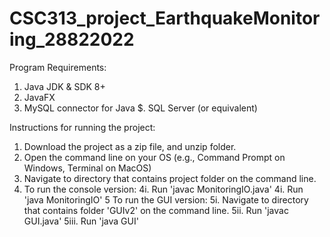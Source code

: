 # CSC313_project_EarthquakeMonitoring_28822022

Program Requirements:
1. Java JDK & SDK 8+
2. JavaFX
3. MySQL connector for Java
$. SQL Server (or equivalent)

Instructions for running the project:
1. Download the project as a zip file, and unzip folder.
2. Open the command line on your OS (e.g., Command Prompt on Windows, Terminal on MacOS)
3. Navigate to directory that contains project folder on the command line.
4. To run the console version:
4i. Run 'javac MonitoringIO.java'
4i. Run 'java MonitoringIO'
5 To run the GUI version:
5i. Navigate to directory that contains folder 'GUIv2' on the command line.
5ii. Run 'javac GUI.java'
5iii. Run 'java GUI'

